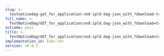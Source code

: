 ```yaml
---
slug: >-
  testnativedag-get_for_application-vnd-ipld-dag-json_with_?download-true_forces_content-disposition-_attachment-header_content-disposition
full_name: >-
  TestNativeDag/GET_for_application/vnd.ipld.dag-json_with_?download=true_forces_Content-Disposition:_attachment/Header_Content-Disposition
outcome: pass
title: >-
  TestNativeDag/GET_for_application/vnd.ipld.dag-json_with_?download=true_forces_Content-Disposition:_attachment/Header_Content-Disposition
implementation_id: kubo-ter
version: v0.0.2
---
```



